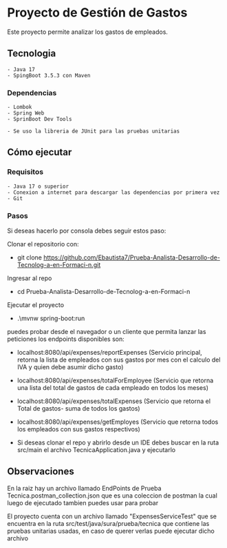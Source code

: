 # Proyecto de Gestión de Gastos

Este proyecto permite analizar los gastos de empleados.

## Tecnologia
    - Java 17
    - SpingBoot 3.5.3 con Maven
### Dependencias
    - Lombok
    - Spring Web
    - SprinBoot Dev Tools

    - Se uso la libreria de JUnit para las pruebas unitarias


## Cómo ejecutar
### Requisitos
    - Java 17 o superior
    - Conexion a internet para descargar las dependencias por primera vez
    - Git
### Pasos
Si deseas hacerlo por consola debes seguir estos paso:

Clonar el repositorio con: 
- git clone https://github.com/Ebautista7/Prueba-Analista-Desarrollo-de-Tecnolog-a-en-Formaci-n.git

Ingresar al repo
- cd Prueba-Analista-Desarrollo-de-Tecnolog-a-en-Formaci-n

Ejecutar el proyecto
- .\mvnw spring-boot:run

puedes probar desde el navegador o un cliente que permita lanzar las peticiones los endpoints disponibles son:
- localhost:8080/api/expenses/reportExpenses (Servicio principal, retorna la lista de empleados con sus gastos por mes con el calculo del IVA y quien debe asumir dicho gasto)
- localhost:8080/api/expenses/totalForEmployee (Servicio que retorna una lista del total de gastos de cada empleado en todos los meses)
- localhost:8080/api/expenses/totalExpenses (Servicio que retorna el Total de gastos- suma de todos los gastos)
- localhost:8080/api/expenses/getEmployes (Servicio que retorna todos los empleados con sus gastos respectivos)

- Si deseas clonar el repo y abrirlo desde un IDE debes buscar en la ruta src/main el archivo TecnicaApplication.java y ejecutarlo

## Observaciones
En la raiz hay un archivo llamado EndPoints de Prueba Tecnica.postman_collection.json que es una coleccion de postman la cual luego de ejecutado tambien puedes usar para probar

El proyecto cuenta con un archivo llamado "ExpensesServiceTest" que se encuentra en la ruta src/test/java/sura/prueba/tecnica que contiene las pruebas unitarias usadas, en caso de querer verlas puede ejecutar dicho archivo
